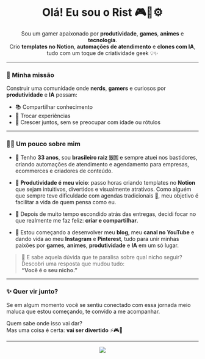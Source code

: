 <h1 align="center">Olá! Eu sou o Rist 🎮🧠⚙️</h1>

<p align="center">
Sou um gamer apaixonado por <strong>produtividade</strong>, <strong>games</strong>, <strong>animes</strong> e <strong>tecnologia</strong>.<br>
Crio <strong>templates no Notion</strong>, <strong>automações de atendimento</strong> e <strong>clones com IA</strong>, tudo com um toque de criatividade geek 💡✨
</p>

---

### 🎯 Minha missão

Construir uma comunidade onde **nerds**, **gamers** e curiosos por **produtividade** e **IA** possam:

- 📚 Compartilhar conhecimento  
- 🤝 Trocar experiências  
- 🌱 Crescer juntos, sem se preocupar com idade ou rótulos

---

### 🧍‍♂️ Um pouco sobre mim

- 📍 Tenho **33 anos**, sou **brasileiro raiz 🇧🇷** e sempre atuei nos bastidores, criando automações de atendimento e agendamento para empresas, ecommerces e criadores de conteúdo.

- 🧠 **Produtividade é meu vício**: passo horas criando templates no **Notion** que sejam intuitivos, divertidos e visualmente atrativos. Como alguém que sempre teve dificuldade com agendas tradicionais 📅, meu objetivo é facilitar a vida de quem pensa como eu.

- 🎥 Depois de muito tempo escondido atrás das entregas, decidi focar no que realmente me faz feliz: **criar e compartilhar**.

- 🚧 Estou começando a desenvolver meu **blog**, meu **canal no YouTube** e dando vida ao meu **Instagram** e **Pinterest**, tudo para unir minhas paixões por **games**, **animes**, **produtividade** e **IA** em um só lugar.

> 💬 E sabe aquela dúvida que te paralisa sobre qual nicho seguir?  
> Descobri uma resposta que mudou tudo:  
> **“Você é o seu nicho.”**

---

### ✨ Quer vir junto?

Se em algum momento você se sentiu conectado com essa jornada meio maluca que estou começando, te convido a me acompanhar.

Quem sabe onde isso vai dar?  
Mas uma coisa é certa: **vai ser divertido** ⚡🎮🚀

---

<p align="center">
  <img src="https://media3.giphy.com/media/v1.Y2lkPTc5MGI3NjExbG14NHhwZzVpZmJoNXp0YmExcm01b2VobHptc2szdHdlaGViMzNiYiZlcD12MV9pbnRlcm5hbF9naWZfYnlfaWQmY3Q9Zw/pVGsAWjzvXcZW4ZBTE/giphy.gif">
</p>
